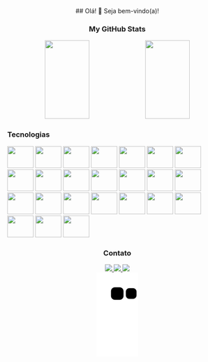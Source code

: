   <div align='center'>
    ## Olá! 👋 Seja bem-vindo(a)!
    <h3>My GitHub Stats</h3>
    <img width='45%' height='180em' src='https://github-readme-stats.vercel.app/api?username=KamilaMattos&count_private=true&show_icons=true&theme=dracula&include_all_commits=true&count_private=true&hide_border=true'/>
    <img width='45%' height='180em' src='https://github-readme-stats.vercel.app/api/top-langs/?username=KamilaMattos&count_private=true&layout=compact&langs_count=16&theme=dracula&hide_border=true'/>
  </div>

<div>
  <h3>Tecnologias</h3>
  <img height='50' width='60' src="https://cdn.jsdelivr.net/gh/devicons/devicon@latest/icons/dotnetcore/dotnetcore-original.svg" />
  <img height='50' width='60' src="https://cdn.jsdelivr.net/gh/devicons/devicon@latest/icons/csharp/csharp-plain.svg" />
  <img height='50' width='60' src="https://cdn.jsdelivr.net/gh/devicons/devicon/icons/javascript/javascript-original.svg" />
  <img height='50' width='60' src="https://cdn.jsdelivr.net/gh/devicons/devicon/icons/react/react-original.svg" />
  <img height='50' width='60' src="https://cdn.jsdelivr.net/gh/devicons/devicon/icons/nodejs/nodejs-original.svg" />
  <img height='50' width='60' src="https://cdn.jsdelivr.net/gh/devicons/devicon/icons/typescript/typescript-original.svg" />
  <img height='50' width='60' src="https://cdn.jsdelivr.net/gh/devicons/devicon/icons/python/python-original.svg" />
  
  <img height='50' width='60' src="https://cdn.jsdelivr.net/gh/devicons/devicon/icons/html5/html5-original.svg" />
  <img height='50' width='60' src="https://cdn.jsdelivr.net/gh/devicons/devicon/icons/css3/css3-original.svg" />
  <img height='50' width='60' src="https://cdn.jsdelivr.net/gh/devicons/devicon@latest/icons/sass/sass-original.svg" />
  <img height='50' width='60' src="https://cdn.jsdelivr.net/gh/devicons/devicon@latest/icons/figma/figma-original.svg" />
          
  
  <img height='50' width='60' src="https://cdn.jsdelivr.net/gh/devicons/devicon/icons/jest/jest-plain.svg" />
  <img height='50' width='60' src="https://cdn.jsdelivr.net/gh/devicons/devicon@latest/icons/cypressio/cypressio-original-wordmark.svg" />
  <img height='50' width='60' src="https://cdn.jsdelivr.net/gh/devicons/devicon@latest/icons/jasmine/jasmine-original-wordmark.svg" />
  
  <img height='50' width='60' src="https://cdn.jsdelivr.net/gh/devicons/devicon/icons/postgresql/postgresql-original.svg" />
  <img height='50' width='60' src="https://cdn.jsdelivr.net/gh/devicons/devicon@latest/icons/microsoftsqlserver/microsoftsqlserver-original-wordmark.svg" />
  <img height='50' width='60' src="https://cdn.jsdelivr.net/gh/devicons/devicon@latest/icons/mongodb/mongodb-original-wordmark.svg" />
  
  <img height='50' width='60' src="https://cdn.jsdelivr.net/gh/devicons/devicon/icons/git/git-original.svg" />
  <img height='50' width='60' src="https://cdn.jsdelivr.net/gh/devicons/devicon@latest/icons/github/github-original-wordmark.svg" />
  <img height='50' width='60' src="https://cdn.jsdelivr.net/gh/devicons/devicon@latest/icons/gitlab/gitlab-original-wordmark.svg" />
          
  
  <img height='50' width='60' src="https://cdn.jsdelivr.net/gh/devicons/devicon/icons/docker/docker-plain.svg" />
  <img height='50' width='60' src="https://cdn.jsdelivr.net/gh/devicons/devicon@latest/icons/circleci/circleci-plain-wordmark.svg" />
  <img height='50' width='60' src="https://cdn.jsdelivr.net/gh/devicons/devicon/icons/azure/azure-original.svg" />

  <img height='50' width='60' src="https://cdn.jsdelivr.net/gh/devicons/devicon@latest/icons/jira/jira-original-wordmark.svg" />
          
  
          
</div>

<div align='center'>
  <h3>Contato</h3>
  <a href='https://www.linkedin.com/in/kamilamattos/' target='_blank'><img src='https://img.shields.io/badge/LinkedIn-0077B5?style=for-the-badge&logo=linkedin&logoColor=white'>
  <a href='https://portfolio-kamila-mattos.vercel.app/' target='_blank'><img src='https://img.shields.io/badge/Portfolio-See%20my%20personal%20portfolio-ff6e96?style=for-the-badge&logo=GoogleChrome'>
  <a href='mailto:kamila_mattos@hotmail.com' target='_blank'><img src='https://img.shields.io/badge/Email-4285f4?style=for-the-badge&logo=microsoftoutlook&logoColor=white'>
</div>
<div align='center'>
<img src='https://github.com/KamilaMattos/KamilaMattos/blob/output/github-contribution-grid-snake.svg'/>
</div>




